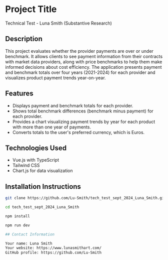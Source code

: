 # Project Title

Technical Test - Luna Smith
(Substantive Research)

## Description

This project evaluates whether the provider payments are over or under benchmark. It allows clients to see payment information from their contracts with market data providers, along with price benchmarks to help them make informed decisions about cost efficiency. The application presents payment and benchmark totals over four years (2021-2024) for each provider and visualizes product payment trends year-on-year.

## Features

- Displays payment and benchmark totals for each provider.
- Shows total benchmark differences (benchmark minus payment) for each provider.
- Provides a chart visualizing payment trends by year for each product with more than one year of payments.
- Converts totals to the user's preferred currency, which is Euros.

## Technologies Used

- Vue.js with TypeScript
- Tailwind CSS
- Chart.js for data visualization

## Installation Instructions
```bash
git clone https://github.com/Lu-Smith/tech_test_sept_2024_Luna_Smith.git

cd tech_test_sept_2024_Luna_Smith

npm install

npm run dev

## Contact Information

Your name: Luna Smith
Your website: https://www.lunasmithart.com/
GitHub profile: https://github.com/Lu-Smith



